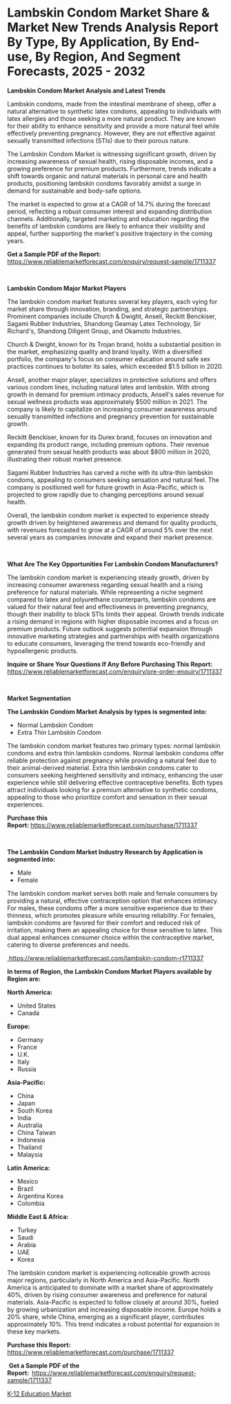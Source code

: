 <p><h1>Lambskin Condom Market Share & Market New Trends Analysis Report By Type, By Application, By End-use, By Region, And Segment Forecasts, 2025 - 2032</h1></p><p><strong>Lambskin Condom Market Analysis and Latest Trends</strong></p>
<p><p>Lambskin condoms, made from the intestinal membrane of sheep, offer a natural alternative to synthetic latex condoms, appealing to individuals with latex allergies and those seeking a more natural product. They are known for their ability to enhance sensitivity and provide a more natural feel while effectively preventing pregnancy. However, they are not effective against sexually transmitted infections (STIs) due to their porous nature.</p><p>The Lambskin Condom Market is witnessing significant growth, driven by increasing awareness of sexual health, rising disposable incomes, and a growing preference for premium products. Furthermore, trends indicate a shift towards organic and natural materials in personal care and health products, positioning lambskin condoms favorably amidst a surge in demand for sustainable and body-safe options. </p><p>The market is expected to grow at a CAGR of 14.7% during the forecast period, reflecting a robust consumer interest and expanding distribution channels. Additionally, targeted marketing and education regarding the benefits of lambskin condoms are likely to enhance their visibility and appeal, further supporting the market's positive trajectory in the coming years.</p></p>
<p><strong>Get a Sample PDF of the Report:&nbsp;</strong> <a href="https://www.reliablemarketforecast.com/enquiry/request-sample/1711337?utm_campaign=1169&utm_medium=2&utm_source=Github&utm_content=ia&utm_term=10012025&utm_id=lambskin-condom">https://www.reliablemarketforecast.com/enquiry/request-sample/1711337</a></p>
<p>&nbsp;</p>
<p><strong>Lambskin Condom Major Market Players</strong></p>
<p><p>The lambskin condom market features several key players, each vying for market share through innovation, branding, and strategic partnerships. Prominent companies include Church & Dwight, Ansell, Reckitt Benckiser, Sagami Rubber Industries, Shandong Geamay Latex Technology, Sir Richard's, Shandong Diligent Group, and Okamoto Industries.</p><p>Church & Dwight, known for its Trojan brand, holds a substantial position in the market, emphasizing quality and brand loyalty. With a diversified portfolio, the company's focus on consumer education around safe sex practices continues to bolster its sales, which exceeded $1.5 billion in 2020.</p><p>Ansell, another major player, specializes in protective solutions and offers various condom lines, including natural latex and lambskin. With strong growth in demand for premium intimacy products, Ansell's sales revenue for sexual wellness products was approximately $500 million in 2021. The company is likely to capitalize on increasing consumer awareness around sexually transmitted infections and pregnancy prevention for sustainable growth.</p><p>Reckitt Benckiser, known for its Durex brand, focuses on innovation and expanding its product range, including premium options. Their revenue generated from sexual health products was about $800 million in 2020, illustrating their robust market presence. </p><p>Sagami Rubber Industries has carved a niche with its ultra-thin lambskin condoms, appealing to consumers seeking sensation and natural feel. The company is positioned well for future growth in Asia-Pacific, which is projected to grow rapidly due to changing perceptions around sexual health.</p><p>Overall, the lambskin condom market is expected to experience steady growth driven by heightened awareness and demand for quality products, with revenues forecasted to grow at a CAGR of around 5% over the next several years as companies innovate and expand their market presence.</p></p>
<p>&nbsp;</p>
<p><strong>What Are The Key Opportunities For Lambskin Condom Manufacturers?</strong></p>
<p><p>The lambskin condom market is experiencing steady growth, driven by increasing consumer awareness regarding sexual health and a rising preference for natural materials. While representing a niche segment compared to latex and polyurethane counterparts, lambskin condoms are valued for their natural feel and effectiveness in preventing pregnancy, though their inability to block STIs limits their appeal. Growth trends indicate a rising demand in regions with higher disposable incomes and a focus on premium products. Future outlook suggests potential expansion through innovative marketing strategies and partnerships with health organizations to educate consumers, leveraging the trend towards eco-friendly and hypoallergenic products.</p></p>
<p><strong>Inquire or Share Your Questions If Any Before Purchasing This Report:</strong> <a href="https://www.reliablemarketforecast.com/enquiry/pre-order-enquiry/1711337?utm_campaign=1169&utm_medium=2&utm_source=Github&utm_content=ia&utm_term=10012025&utm_id=lambskin-condom">https://www.reliablemarketforecast.com/enquiry/pre-order-enquiry/1711337</a></p>
<p>&nbsp;</p>
<p><strong>Market Segmentation</strong></p>
<p><strong>The Lambskin Condom Market Analysis by types is segmented into:</strong></p>
<p><ul><li>Normal Lambskin Condom</li><li>Extra Thin Lambskin Condom</li></ul></p>
<p><p>The lambskin condom market features two primary types: normal lambskin condoms and extra thin lambskin condoms. Normal lambskin condoms offer reliable protection against pregnancy while providing a natural feel due to their animal-derived material. Extra thin lambskin condoms cater to consumers seeking heightened sensitivity and intimacy, enhancing the user experience while still delivering effective contraceptive benefits. Both types attract individuals looking for a premium alternative to synthetic condoms, appealing to those who prioritize comfort and sensation in their sexual experiences.</p></p>
<p><strong>Purchase this Report:&nbsp;</strong><a href="https://www.reliablemarketforecast.com/purchase/1711337?utm_campaign=1169&utm_medium=2&utm_source=Github&utm_content=ia&utm_term=10012025&utm_id=lambskin-condom">https://www.reliablemarketforecast.com/purchase/1711337</a></p>
<p>&nbsp;</p>
<p><strong>The Lambskin Condom Market Industry Research by Application is segmented into:</strong></p>
<p><ul><li>Male</li><li>Female</li></ul></p>
<p><p>The lambskin condom market serves both male and female consumers by providing a natural, effective contraception option that enhances intimacy. For males, these condoms offer a more sensitive experience due to their thinness, which promotes pleasure while ensuring reliability. For females, lambskin condoms are favored for their comfort and reduced risk of irritation, making them an appealing choice for those sensitive to latex. This dual appeal enhances consumer choice within the contraceptive market, catering to diverse preferences and needs.</p></p>
<p><a href="https://www.reliablemarketforecast.com/lambskin-condom-r1711337?utm_campaign=1169&utm_medium=2&utm_source=Github&utm_content=ia&utm_term=10012025&utm_id=lambskin-condom">&nbsp;https://www.reliablemarketforecast.com/lambskin-condom-r1711337</a></p>
<p><strong>In terms of Region, the Lambskin Condom Market Players available by Region are:</strong></p>
<p>
    <p> <strong> North America: </strong>
        <ul>
            <li>United States</li>
            <li>Canada</li>
        </ul>
        </p> 
    <p> <strong> Europe: </strong>
        <ul>
            <li>Germany</li>
            <li>France</li>
            <li>U.K.</li>
            <li>Italy</li>
            <li>Russia</li>
        </ul>
        </p> 
    <p> <strong> Asia-Pacific: </strong>
        <ul>
            <li>China</li>
            <li>Japan</li>
            <li>South Korea</li>
            <li>India</li>
            <li>Australia</li>
            <li>China Taiwan</li>
            <li>Indonesia</li>
            <li>Thailand</li>
            <li>Malaysia</li>
        </ul>
        </p> 
    <p> <strong> Latin America: </strong>
        <ul>
            <li>Mexico</li>
            <li>Brazil</li>
            <li>Argentina Korea</li>
            <li>Colombia</li>
        </ul>
        </p> 
    <p> <strong> Middle East & Africa: </strong>
        <ul>
            <li>Turkey</li>
            <li>Saudi</li>
            <li>Arabia</li>
            <li>UAE</li>
            <li>Korea</li>
        </ul>
    </p>
    </p>
<p><p>The lambskin condom market is experiencing noticeable growth across major regions, particularly in North America and Asia-Pacific. North America is anticipated to dominate with a market share of approximately 40%, driven by rising consumer awareness and preference for natural materials. Asia-Pacific is expected to follow closely at around 30%, fueled by growing urbanization and increasing disposable income. Europe holds a 20% share, while China, emerging as a significant player, contributes approximately 10%. This trend indicates a robust potential for expansion in these key markets.</p></p>
<p><strong>Purchase this Report: </strong><a href="https://www.reliablemarketforecast.com/purchase/1711337?utm_campaign=1169&utm_medium=2&utm_source=Github&utm_content=ia&utm_term=10012025&utm_id=lambskin-condom">https://www.reliablemarketforecast.com/purchase/1711337</a></p>
<p>&nbsp;<strong>Get a Sample PDF of the Report:&nbsp;&nbsp;</strong><a href="https://www.reliablemarketforecast.com/enquiry/request-sample/1711337?utm_campaign=1169&utm_medium=2&utm_source=Github&utm_content=ia&utm_term=10012025&utm_id=lambskin-condom">https://www.reliablemarketforecast.com/enquiry/request-sample/1711337</a></p>
<p><strong></strong></p>
<p><p><a href="https://github.com/pizolina/Market-Research-Report-List-6/blob/main/k-12-education-market.md?utm_campaign=1169&utm_medium=2&utm_source=Github&utm_content=ia&utm_term=10012025&utm_id=lambskin-condom">K-12 Education Market</a></p></p>